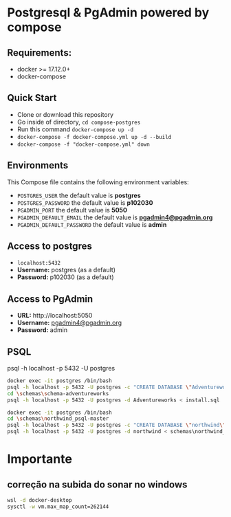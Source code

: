 # Postgresql & PgAdmin powered by compose

## Requirements:

- docker >= 17.12.0+
- docker-compose

## Quick Start

- Clone or download this repository
- Go inside of directory, `cd compose-postgres`
- Run this command `docker-compose up -d`
- `docker-compose -f docker-compose.yml up -d --build`
- `docker-compose -f "docker-compose.yml" down`

## Environments

This Compose file contains the following environment variables:

- `POSTGRES_USER` the default value is **postgres**
- `POSTGRES_PASSWORD` the default value is **p102030**
- `PGADMIN_PORT` the default value is **5050**
- `PGADMIN_DEFAULT_EMAIL` the default value is **pgadmin4@pgadmin.org**
- `PGADMIN_DEFAULT_PASSWORD` the default value is **admin**

## Access to postgres

- `localhost:5432`
- **Username:** postgres (as a default)
- **Password:** p102030 (as a default)

## Access to PgAdmin

- **URL:** http://localhost:5050
- **Username:** pgadmin4@pgadmin.org
- **Password:** admin

## PSQL

psql -h localhost -p 5432 -U postgres

```bash
docker exec -it postgres /bin/bash
psql -h localhost -p 5432 -U postgres -c "CREATE DATABASE \"Adventureworks\";"
cd \schemas\schema-adventureworks
psql -h localhost -p 5432 -U postgres -d Adventureworks < install.sql
```

```bash
docker exec -it postgres /bin/bash
cd \schemas\northwind_psql-master
psql -h localhost -p 5432 -U postgres -c "CREATE DATABASE \"northwind\";"
psql -h localhost -p 5432 -U postgres -d northwind < schemas\northwind_psql-master\northwind.sql
```

# Importante

## correção na subida do sonar no windows

```bash
wsl -d docker-desktop
sysctl -w vm.max_map_count=262144
```
